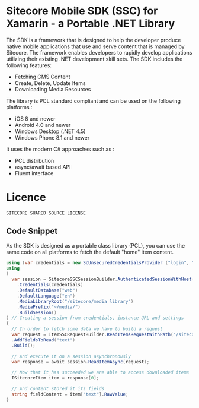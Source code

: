 Sitecore Mobile SDK (SSC) for Xamarin - a Portable .NET Library
========

The SDK is a framework that is designed to help the developer produce native mobile applications that use and serve content that is managed by Sitecore. The framework enables developers to rapidly develop applications utilizing their existing .NET development skill sets. 
The SDK includes the following features:

* Fetching CMS Content
* Create, Delete, Update Items
* Downloading Media Resources

The library is PCL standard compliant and can be used on the following platforms :

* iOS 8 and newer
* Android 4.0 and newer
* Windows Desktop (.NET 4.5)
* Windows Phone 8.1 and newer

It uses the modern C# approaches such as :
* PCL distribution
* async/await based API
* Fluent interface

# Licence
```
SITECORE SHARED SOURCE LICENSE
```

## Code Snippet

As the SDK is designed as a portable class library (PCL), you can use the same code on all platforms to fetch the default "home" item content. 

```csharp
using (var credentials = new ScUnsecuredCredentialsProvider ("login", "password", "domain")) // providing secure credentials
using 
(
  var session = SitecoreSSCSessionBuilder.AuthenticatedSessionWithHost(instanceUrl)
    .Credentials(credentials)
    .DefaultDatabase("web")
    .DefaultLanguage("en")
    .MediaLibraryRoot("/sitecore/media library")
    .MediaPrefix("~/media/")
    .BuildSession()
) // Creating a session from credentials, instance URL and settings
{
  // In order to fetch some data we have to build a request
  var request = ItemSSCRequestBuilder.ReadItemsRequestWithPath("/sitecore/content/home")
  .AddFieldsToRead("text")
  .Build();

  // And execute it on a session asynchronously
  var response = await session.ReadItemAsync(request);

  // Now that it has succeeded we are able to access downloaded items
  ISitecoreItem item = response[0];

  // And content stored it its fields
  string fieldContent = item["text"].RawValue;
}
```



